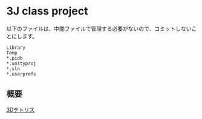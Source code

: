 
3J class project
================

以下のファイルは、中間ファイルで管理する必要がないので、コミットしないことにします。

	Library
	Temp
	*.pidb
	*.unityproj
	*.sln
	*.userprefs


概要
-----

[3Dテトリス](https://github.com/TeX2e/3J_class_project/blob/master/overview.md)
